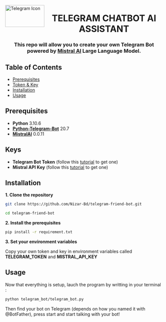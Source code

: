 <img align="left" width="125" height="70" src="https://logos-world.net/wp-content/uploads/2021/03/Telegram-Logo.png" alt="Telegram Icon"><h1 style="text-align: center;">TELEGRAM CHATBOT AI ASSISTANT</h1>


<h3  align='center'> This repo will allow you to create your own Telegram Bot powered by <a href="https://mistral.ai/">Mistral AI</a> Large Language Model.</h3>

## Table of Contents
- [Prerequisites](#Prerequisites)
- [Token & Key](#Keys)
- [Installation](#Installation)
- [Usage](#Usage)

## Prerequisites
- **Python** 3.10.6
- **<a href="https://python-telegram-bot.org/">Python-Telegram-Bot</a>** 20.7
- **<a href='https://docs.mistral.ai/api/'>MistralAI</a>** 0.0.11

## Keys
- **Telegram Bot Token** (follow this <a href='https://www.siteguarding.com/en/how-to-get-telegram-bot-api-token'>tutorial</a> to get one)
- **Mistral API Key** (follow this <a href=''>tutorial</a> to get one)

## Installation
**1. Clone the repository**
```bash
git clone https://github.com/Nizar-Bd/telegram-friend-bot.git

cd telegram-friend-bot
```
**2. Install the prerequisites**
```bash
pip install -r requirement.txt
```
**3. Set your environment variables**

Copy your own token and key in environment variables called **TELEGRAM_TOKEN** and **MISTRAL_API_KEY**

## Usage

Now that everything is setup, lauch the program by writting in your terminal :
```bash
python telegram_bot/telegram_bot.py
```

Then find your bot on Telegram (depends on how you named it with @BotFather), press start and start talking with your bot!
